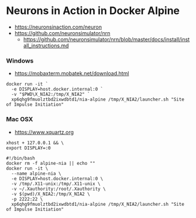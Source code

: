 # Neurons in Action in Docker Alpine

- https://neuronsinaction.com/neuron
- https://github.com/neuronsimulator/nrn
	- https://github.com/neuronsimulator/nrn/blob/master/docs/install/install_instructions.md

### Windows

- https://mobaxterm.mobatek.net/download.html

```
docker run -it `
  -e DISPLAY=host.docker.internal:0 `
  -v "$PWD\X_NIA2:/tmp/X_NIA2" `
  xp6qhg9fmuolztbd2ixwdbtd1/nia-alpine /tmp/X_NIA2/launcher.sh "Site of Impulse Initiation"
```

### Mac OSX

- https://www.xquartz.org

```
xhost + 127.0.0.1 && \
export DISPLAY=:0
```

```
#!/bin/bash
docker rm -f alpine-nia || echo ""
docker run -it \
  --name alpine-nia \
  -e DISPLAY=host.docker.internal:0 \
  -v /tmp/.X11-unix:/tmp/.X11-unix \
  -v ~/.Xauthority:/root/.Xauthority \
  -v $(pwd)/X_NIA2:/tmp/X_NIA2 \
  -p 2222:22 \
  xp6qhg9fmuolztbd2ixwdbtd1/nia-alpine /tmp/X_NIA2/launcher.sh "Site of Impulse Initiation"
```